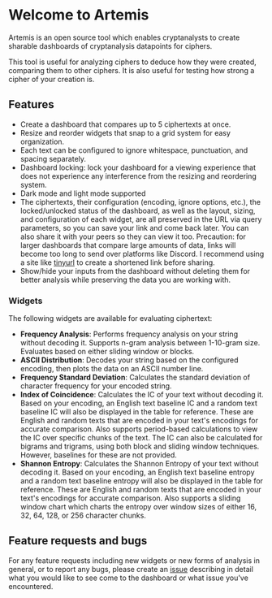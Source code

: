 # Welcome to Artemis

Artemis is an open source tool which enables cryptanalysts to create sharable dashboards of cryptanalysis datapoints for ciphers.

This tool is useful for analyzing ciphers to deduce how they were created, comparing them to other ciphers. It is also useful for
testing how strong a cipher of your creation is.

## Features

- Create a dashboard that compares up to 5 ciphertexts at once.
- Resize and reorder widgets that snap to a grid system for easy organization.
- Each text can be configured to ignore whitespace, punctuation, and spacing separately.
- Dashboard locking: lock your dashboard for a viewing experience that does not experience any interference from the resizing and reordering system.
- Dark mode and light mode supported
- The ciphertexts, their configuration (encoding, ignore options, etc.), the locked/unlocked status of the dashboard, as well as the layout, sizing, and configuration of each widget, are all preserved in the URL via query parameters, so you can save your link and come back later. You can also share it with your peers so they can view it too. Precaution: for larger dashboards that compare large amounts of data, links will become too long to send over platforms like Discord. I recommend using a site like [tinyurl](https://tinyurl.com/) to create a shortened link before sharing.
- Show/hide your inputs from the dashboard without deleting them for better analysis while preserving the data you are working with.

### Widgets

The following widgets are available for evaluating ciphertext:

- **Frequency Analysis**: Performs frequency analysis on your string without decoding it. Supports n-gram analysis between 1-10-gram size. Evaluates based on either sliding window or blocks.
- **ASCII Distribution**: Decodes your string based on the configured encoding, then plots the data on an ASCII number line.
- **Frequency Standard Deviation**: Calculates the standard deviation of character frequency for your encoded string.
- **Index of Coincidence**: Calculates the IC of your text without decoding it. Based on your encoding, an English text baseline IC and a random text baseline IC will also be displayed in the table for reference. These are English and random texts that are encoded in your text's encodings for accurate comparison. Also supports period-based calculations to view the IC over specific chunks of the text. The IC can also be calculated for bigrams and trigrams, using both block and sliding window techniques. However, baselines for these are not provided.
- **Shannon Entropy**: Calculates the Shannon Entropy of your text without decoding it. Based on your encoding, an English text baseline entropy and a random text baseline entropy will also be displayed in the table for reference. These are English and random texts that are encoded in your text's encodings for accurate comparison. Also supports a sliding window chart which charts the entropy over window sizes of either 16, 32, 64, 128, or 256 character chunks.

## Feature requests and bugs

For any feature requests including new widgets or new forms of analysis in general, or to report any bugs, please create an [issue](https://github.com/irebased/artemis/issues) describing in detail what you would like to see come to the dashboard or what issue you've encountered.